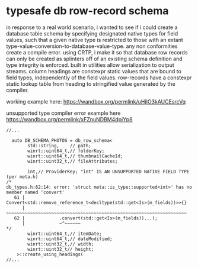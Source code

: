# typesafe db row-record schema

in response to a real world scenario, i wanted to see if i could create a database table schema by specifying designated native types for field values, such that a given native type is restricted to those with an extant type-value-conversion-to-database-value-type. any non conformities create a compile error. using CRTP, i make it so that database row records can only be created as splinters off of an existing schema definition and type integrity is enforced. built in utilities allow serialization to output streams. column headings are constexpr static values that are bound to field types, independently of the field values. row-records have a constexpr static lookup table from heading to stringified value generated by the compiler.

working example here:
https://wandbox.org/permlink/uHjIO3kAUCEsrcVq

unsupported type compiler error example here
https://wandbox.org/permlink/xFZnuNDBM4dpiYp8

```
//...

  auto DB_SCHEMA_PHOTOS = db_row_schema<
        std::string,    // path;
        winrt::uint64_t,// folderKey;
        winrt::uint64_t,// thumbnailCacheId;
        winrt::uint32_t,// fileAttributes;
    
        int,// ProviderKey; "int" IS AN UNSUPPORTED NATIVE FIELD TYPE (per meta.h)
/*
db_types.h:62:14: error: 'struct meta::is_type::supported<int>' has no member named 'convert'
   61 |             Convert<std::remove_reference_t<decltype(std::get<Is>(m_fields))>>{}
      |             ~~~~~~~~~~~~~~~~~~~~~~~~~~~~~~~~~~~~~~~~~~~~~~~~~~~~~~~~~~~~~~~~~~~~
   62 |             .convert(std::get<Is>(m_fields))...);
      |             ~^~~~~~~
*/
        winrt::uint64_t,// itemDate;
        winrt::uint64_t,// dateModified;
        winrt::uint32_t,// width;
        winrt::uint32_t// height;
    >::create_using_headings(
//...
```
